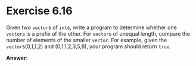 # Exercise 6.16

Given two `vector`s of `int`s, write a program to determine whether one `vector`s is a prefix of the other. For `vector`s of unequal length, compare the number of elements of the smaller `vector`. For example, given the `vector`s(0,1,1,2) and (0,1,1,2,3,5,8), your program should return `true`.

**Answer**:

